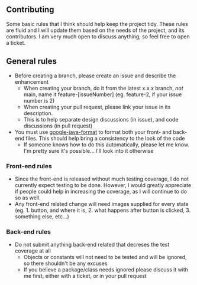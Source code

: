 ## Contributing
Some basic rules that I think should help keep the project tidy. These rules are fluid and I will update them based on the needs of the project, and its contributors. I am very much open to discuss anything, so feel free to open a ticket.

## General rules
- Before creating a branch, please create an issue and describe the enhancement 
  - When creating your branch, do it from the latest x.x.x branch, *not* main, name it feature-[issueNumber] (eg. feature-2, if your issue number is 2)
  - When creating your pull request, please link your issue in its description.
  - This is to help separate design discussions (in issue), and code discussions (in pull request)
- You must use [google-java-format](https://github.com/google/google-java-format) to format both your front- and back-end files. This should help bring a consistency to the look of the code
  - If someone knows how to do this automatically, please let me know. I'm pretty sure it's possible... I'll look into it otherwise 


### Front-end rules
- Since the front-end is released without much testing coverage, I do not currently expect testing to be done. However, I would greatly appreciate if people could help in increasing the coverage, as I will continue to do so as well.
- Any front-end related change will need images supplied for every state (eg. 1. button, and where it is, 2. what happens after button is clicked, 3. something else, etc...)

### Back-end rules
- Do not submit anything back-end related that decreses the test coverage at all
  - Objects or constants will not need to be tested and will be ignored, so there shouldn't be any excuses
  - If you believe a package/class needs ignored please discuss it with me first, either with a ticket, or in your pull request
